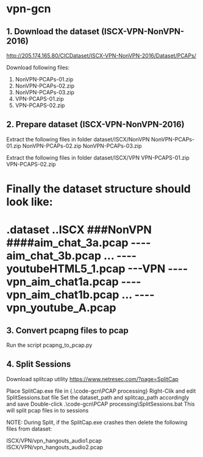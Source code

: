 # vpn-gcn
## 1. Download the dataset (ISCX-VPN-NonVPN-2016)

http://205.174.165.80/CICDataset/ISCX-VPN-NonVPN-2016/Dataset/PCAPs/

Download following files:
1. NonVPN-PCAPs-01.zip
2. NonVPN-PCAPs-02.zip
3. NonVPN-PCAPs-03.zip
4. VPN-PCAPS-01.zip
5. VPN-PCAPS-02.zip

## 2. Prepare dataset (ISCX-VPN-NonVPN-2016)

Extract the following files in folder dataset/ISCX/NonVPN
NonVPN-PCAPs-01.zip
NonVPN-PCAPs-02.zip
NonVPN-PCAPs-03.zip

Extract the following files in folder dataset/ISCX/VPN
VPN-PCAPS-01.zip
VPN-PCAPS-02.zip

Finally the dataset structure should look like:
===============================================
.dataset
..ISCX
###NonVPN
####aim_chat_3a.pcap
----aim_chat_3b.pcap
	...
----youtubeHTML5_1.pcap
---VPN
----vpn_aim_chat1a.pcap
----vpn_aim_chat1b.pcap
	...
----vpn_youtube_A.pcap
===============================================

## 3. Convert pcapng files to pcap
Run the script pcapng_to_pcap.py



## 4. Split Sessions

Download splitcap utility
	https://www.netresec.com/?page=SplitCap

Place SplitCap.exe file in {.\code-gcn\PCAP processing\}
Right-Clik and edit SplitSessions.bat file
Set the dataset_path and splitcap_path accordingly and save
Double-click .\code-gcn\PCAP processing\SplitSessions.bat
This will split pcap files in to sessions

NOTE: During Split, if the SplitCap.exe crashes then delete the following files from dataset:

ISCX/VPN/vpn_hangouts_audio1.pcap
ISCX/VPN/vpn_hangouts_audio2.pcap
